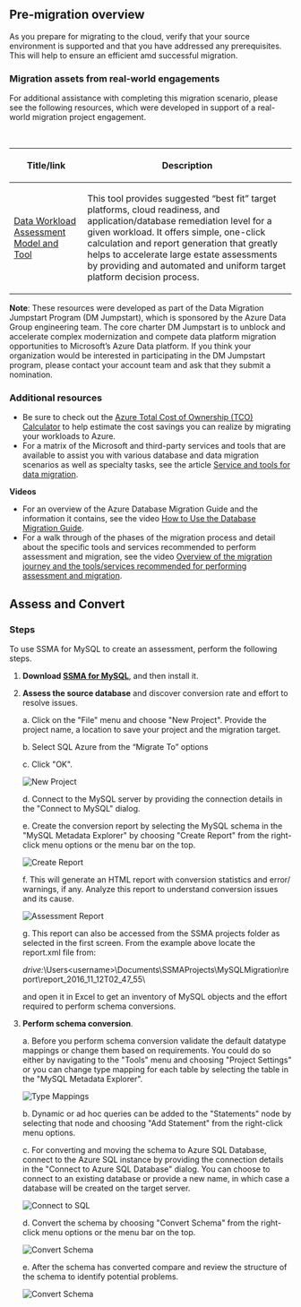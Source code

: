 ## Pre-migration overview

As you prepare for migrating to the cloud, verify that your source environment is supported and that you have addressed any prerequisites. This will help to ensure an efficient amd successful migration.

### Migration assets from real-world engagements

For additional assistance with completing this migration scenario, please see the following resources, which were developed in support of a real-world migration project engagement.

<br>
<table width="100%">
<thead>
<tr>
<th width="18%">
<p><strong>Title/link</strong></p>
</th>
<th width="59%">
<p><strong>Description</strong></p>
</th>
</tr>
</thead>
<tbody>
<tr>
<td width="18%">
<p><a href="https://github.com/Microsoft/DataMigrationTeam/tree/master/Data%20Workload%20Assessment%20Model%20and%20Tool">Data Workload Assessment Model and Tool</a></p>
</td>
<td width="59%">
<p>This tool provides suggested &ldquo;best fit&rdquo; target platforms, cloud readiness, and application/database remediation level for a given workload. It offers simple, one-click calculation and report generation that greatly helps to accelerate large estate assessments by providing and automated and uniform target platform decision process.</p>
</td>
</tr>
</tbody>
</table>

**Note**: These resources were developed as part of the Data Migration Jumpstart Program (DM Jumpstart), which is sponsored by the Azure Data Group engineering team. The core charter DM Jumpstart is to unblock and accelerate complex modernization and compete data platform migration opportunities to Microsoft’s Azure Data platform. If you think your organization would be interested in participating in the DM Jumpstart program, please contact your account team and ask that they submit a nomination.

### Additional resources

- Be sure to check out the [Azure Total Cost of Ownership (TCO) Calculator](https://aka.ms/azure-tco) to help estimate the cost savings you can realize by migrating your workloads to Azure.
- For a matrix of the Microsoft and third-party services and tools that are available to assist you with various database and data migration scenarios as well as specialty tasks, see the article [Service and tools for data migration](https://docs.microsoft.com/azure/dms/dms-tools-matrix).

**Videos**

- For an overview of the Azure Database Migration Guide and the information it contains, see the video [How to Use the Database Migration Guide](https://azure.microsoft.com/resources/videos/how-to-use-the-azure-database-migration-guide/).
- For a walk through of the phases of the migration process and detail about the specific tools and services recommended to perform assessment and migration, see the video [Overview of the migration journey and the tools/services recommended for performing assessment and migration](https://azure.microsoft.com/resources/videos/overview-of-migration-and-recommended-tools-services/).

## Assess and Convert

### Steps

To use SSMA for MySQL to create an assessment, perform the following steps.

1. **Download [SSMA for MySQL](https://www.microsoft.com/download/confirmation.aspx?id=54257)**, and then install it.

2. **Assess the source database** and discover conversion rate and effort to resolve issues.

   a. Click on the "File" menu and choose "New Project". Provide the project name, a location to save your project and the migration target.

   b. Select SQL Azure from the “Migrate To” options

   c. Click "OK".

   ![New Project](https://mpbdevcontent.azureedge.net/Images/scenario-assets/mysql-to-azuresqldb/ssmamysqlnewproject.png)

   d. Connect to the MySQL server by providing the connection details in the "Connect to MySQL" dialog.

   e. Create the conversion report by selecting the MySQL schema in the "MySQL Metadata Explorer" by choosing "Create Report" from the right-click menu options or the menu bar on the top.

   ![Create Report](https://mpbdevcontent.azureedge.net/Images/scenario-assets/_shared/createreport.png)

   f. This will generate an HTML report with conversion statistics and error/ warnings, if any. Analyze this report to understand conversion issues and its cause.

   ![Assessment Report](https://mpbdevcontent.azureedge.net/Images/scenario-assets/_shared/assessmentreport.png)

   g. This report can also be accessed from the SSMA projects folder as selected in the first screen. From the example above locate the report.xml file from:

   *drive:*\Users\<username>\Documents\SSMAProjects\MySQLMigration\report\report_2016_11_12T02_47_55\

   and open it in Excel to get an inventory of MySQL objects and the effort required to perform schema conversions.

3. **Perform schema conversion**.

   a. Before you perform schema conversion validate the default datatype mappings or change them based on requirements. You could do so either by navigating to the "Tools" menu and choosing "Project Settings" or you can change type mapping for each table by selecting the table in the "MySQL Metadata Explorer".

   ![Type Mappings](https://mpbdevcontent.azureedge.net/Images/scenario-assets/_shared/typemappings.png)

   b. Dynamic or ad hoc queries can be added to the "Statements" node by selecting that node and choosing "Add Statement" from the right-click menu options.

   c. For converting and moving the schema to Azure SQL Database, connect to the Azure SQL instance by providing the connection details in the "Connect to Azure SQL Database" dialog. You can choose to connect to an existing database or provide a new name, in which case a database will be created on the target server.

   ![Connect to SQL](https://mpbdevcontent.azureedge.net/Images/scenario-assets/_shared/connecttosql.png)

   d. Convert the schema by choosing "Convert Schema" from the right-click menu options or the menu bar on the top.

   ![Convert Schema](https://mpbdevcontent.azureedge.net/Images/scenario-assets/_shared/convertschema.png)

   e. After the schema has converted compare and review the structure of the schema to identify potential problems.

   ![Convert Schema](https://mpbdevcontent.azureedge.net/Images/scenario-assets/_shared/convertschemacomplete.png)
